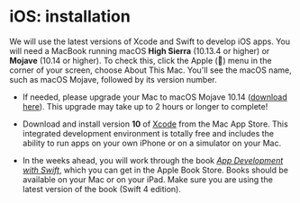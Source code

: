 # iOS: installation

We will use the latest versions of Xcode and Swift to develop iOS apps. You will need a MacBook running  macOS **High Sierra** (10.13.4 or higher) or **Mojave** (10.14 or higher).
To check this, click the Apple () menu in the corner of your screen, choose About This Mac. You'll see the macOS name, such as macOS Mojave, followed by its version number.

- If needed, please upgrade your Mac to macOS Mojave 10.14 ([download here](https://itunes.apple.com/nl/app/macos-mojave/id1398502828?l=en&mt=12)). This upgrade may take up to 2 hours or longer to complete!

- Download and install version **10** of [Xcode](https://itunes.apple.com/nl/app/xcode/id497799835) from the Mac App Store. This integrated development environment is totally free and includes the ability to run apps on your own iPhone or on a simulator on your Mac.

- In the weeks ahead, you will work through the book [*App Development with Swift*](https://itunes.apple.com/nl/book/app-development-with-swift/id1219117996), which you can get in the Apple Book Store. Books should be available on your Mac or on your iPad. Make sure you are using the latest version of the book (Swift 4 edition).
